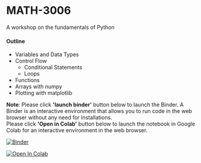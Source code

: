 # MATH-3006
A workshop on the fundamentals of Python
#### **Outline** <br>
* Variables and Data Types
* Control Flow
  * Conditional Statements
  * Loops
* Functions
* Arrays with numpy
* Plotting with matplotlib



**Note**: Please click **'launch binder'** button below to launch the Binder. A Binder is an interactive environment that allows you to run code in the web browser without any need for installations. <br>
Please click **'Open in Colab'** button below to launch the notebook in Google Colab for an interactive environment in the web browser.

[![Binder](https://mybinder.org/badge_logo.svg)](https://mybinder.org/v2/gh/CEASLIBRARY/MATH-3006/HEAD)

[![Open In Colab](https://colab.research.google.com/assets/colab-badge.svg)](http://colab.research.google.com/github/CEASLIBRARY/MATH-3006)
